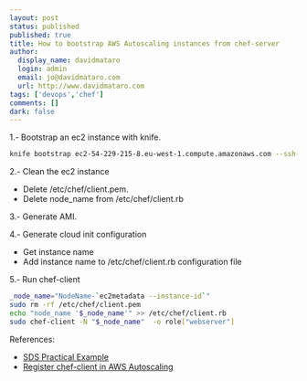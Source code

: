 ```yaml
---
layout: post
status: published
published: true
title: How to bootstrap AWS Autoscaling instances from chef-server
author:
  display_name: davidmataro
  login: admin
  email: jo@davidmataro.com
  url: http://www.davidmataro.com
tags: ['devops','chef']
comments: []
dark: false
---
```



1.- Bootstrap an ec2 instance with knife.

```bash
knife bootstrap ec2-54-229-215-8.eu-west-1.compute.amazonaws.com --ssh-user ubuntu --sudo --identity-file ~/.ec2/my.pem --environment production --node-name myserver --secret-file .chef/encrypted_data_bag_secret --run-list 'role[base],role[webserver]'
```

2.- Clean the ec2 instance

* Delete /etc/chef/client.pem.
* Delete node_name from /etc/chef/client.rb


3.- Generate AMI.

4.- Generate cloud init configuration

* Get instance name
* Add instance name to /etc/chef/client.rb configuration file

5.- Run chef-client

```bash
_node_name="NodeName-`ec2metadata --instance-id`"
sudo rm -rf /etc/chef/client.pem
echo "node_name '$_node_name'" >> /etc/chef/client.rb
sudo chef-client -N "$_node_name"  -o role["webserver"]
```


References:

* [SDS Practical Example](https://securosis.com/assets/library/reports/SDS-Practical-Example.pdf)
* [Register chef-client in AWS Autoscaling](http://www.tothenew.com/blog/register-chef-client-in-aws-autoscaling/)
